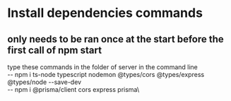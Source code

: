 # Install dependencies commands
## only needs to be ran once at the start before the first call of npm start
type these commands in the folder of server in the command line\
-- npm i ts-node typescript nodemon @types/cors @types/express @types/node --save-dev\
-- npm i @prisma/client cors express prisma\